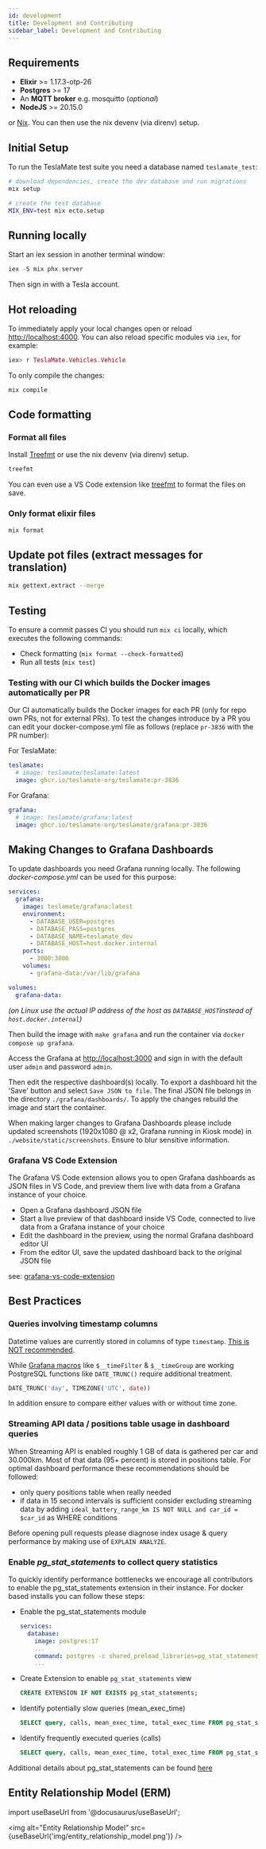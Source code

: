 ```yaml
---
id: development
title: Development and Contributing
sidebar_label: Development and Contributing
---
```


## Requirements

- **Elixir** >= 1.17.3-otp-26
- **Postgres** >= 17
- An **MQTT broker** e.g. mosquitto (_optional_)
- **NodeJS** >= 20.15.0

or [Nix](https://nixos.org/download/). You can then use the nix devenv (via direnv) setup.

## Initial Setup

To run the TeslaMate test suite you need a database named `teslamate_test`:

```bash
# download dependencies, create the dev database and run migrations
mix setup

# create the test database
MIX_ENV=test mix ecto.setup
```

## Running locally

Start an iex session in another terminal window:

```elixir
iex -S mix phx.server
```

Then sign in with a Tesla account.

## Hot reloading

To immediately apply your local changes open or reload [http://localhost:4000](http://localhost:4000). You can also reload specific modules via `iex`, for example:

```elixir
iex> r TeslaMate.Vehicles.Vehicle
```

To only compile the changes:

```bash
mix compile
```

## Code formatting

### Format all files

Install [Treefmt](https://github.com/numtide/treefmt/releases) or use the nix devenv (via direnv) setup.

```bash
treefmt
```

You can even use a VS Code extension like [treefmt](https://marketplace.visualstudio.com/items?itemName=ibecker.treefmt-vscode) to format the files on save.

### Only format elixir files

```bash
mix format
```

## Update pot files (extract messages for translation)

```bash
mix gettext.extract --merge
```

## Testing

To ensure a commit passes CI you should run `mix ci` locally, which executes the following commands:

- Check formatting (`mix format --check-formatted`)
- Run all tests (`mix test`)

### Testing with our CI which builds the Docker images automatically per PR

Our CI automatically builds the Docker images for each PR (only for repo own PRs, not for external PRs). To test the changes introduce by a PR you can edit your docker-compose.yml file as follows (replace `pr-3836` with the PR number):

For TeslaMate:

```yml
teslamate:
  # image: teslamate/teslamate:latest
  image: ghcr.io/teslamate-org/teslamate:pr-3836
```

For Grafana:

```yml
grafana:
  # image: teslamate/grafana:latest
  image: ghcr.io/teslamate-org/teslamate/grafana:pr-3836
```

## Making Changes to Grafana Dashboards

To update dashboards you need Grafana running locally. The following _docker-compose.yml_ can be used for this purpose:

```yml
services:
  grafana:
    image: teslamate/grafana:latest
    environment:
      - DATABASE_USER=postgres
      - DATABASE_PASS=postgres
      - DATABASE_NAME=teslamate_dev
      - DATABASE_HOST=host.docker.internal
    ports:
      - 3000:3000
    volumes:
      - grafana-data:/var/lib/grafana

volumes:
  grafana-data:
```

_(on Linux use the actual IP address of the host as `DATABASE_HOST`instead of `host.docker.internal`)_

Then build the image with `make grafana` and run the container via `docker compose up grafana`.

Access the Grafana at [http://localhost:3000](http://localhost:3000) and sign in with the default user `admin` and password `admin`.

Then edit the respective dashboard(s) locally. To export a dashboard hit the 'Save' button and select `Save JSON to file`. The final JSON file belongs in the directory `./grafana/dashboards/`. To apply the changes rebuild the image and start the container.

When making larger changes to Grafana Dashboards please include updated screenshots (1920x1080 @ x2, Grafana running in Kiosk mode) in `./website/static/screenshots`. Ensure to blur sensitive information.

### Grafana VS Code Extension

The Grafana VS Code extension allows you to open Grafana dashboards as JSON files in VS Code, and preview them live with data from a Grafana instance of your choice.

- Open a Grafana dashboard JSON file
- Start a live preview of that dashboard inside VS Code, connected to live data from a Grafana instance of your choice
- Edit the dashboard in the preview, using the normal Grafana dashboard editor UI
- From the editor UI, save the updated dashboard back to the original JSON file

see: [grafana-vs-code-extension](https://github.com/grafana/grafana-vs-code-extension)

## Best Practices

### Queries involving timestamp columns

Datetime values are currently stored in columns of type `timestamp`. [This is NOT recommended](https://wiki.postgresql.org/wiki/Don't_Do_This#Don.27t_use_timestamp_.28without_time_zone.29_to_store_UTC_times).

While [Grafana macros](https://grafana.com/docs/grafana/latest/datasources/postgres/#macros) like `$__timeFilter` & `$__timeGroup` are working PostgreSQL functions like `DATE_TRUNC()` require additional treatment.

```sql
DATE_TRUNC('day', TIMEZONE('UTC', date))
```

In addition ensure to compare either values with or without time zone.

### Streaming API data / positions table usage in dashboard queries

When Streaming API is enabled roughly 1 GB of data is gathered per car and 30.000km. Most of that data (95+ percent) is stored in positions table. For optimal dashboard performance these recommendations should be followed:

- only query positions table when really needed
- if data in 15 second intervals is sufficient consider excluding streaming data by adding `ideal_battery_range_km IS NOT NULL and car_id = $car_id` as WHERE conditions

Before opening pull requests please diagnose index usage & query performance by making use of `EXPLAIN ANALYZE`.

### Enable _pg_stat_statements_ to collect query statistics

To quickly identify performance bottlenecks we encourage all contributors to enable the pg_stat_statements extension in their instance. For docker based installs you can follow these steps:

- Enable the pg_stat_statements module

  ```yml
  services:
    database:
      image: postgres:17
      ...
      command: postgres -c shared_preload_libraries=pg_stat_statements
      ...
  ```

- Create Extension to enable `pg_stat_statements` view

  ```sql
  CREATE EXTENSION IF NOT EXISTS pg_stat_statements;
  ```

- Identify potentially slow queries (mean_exec_time)

  ```sql
  SELECT query, calls, mean_exec_time, total_exec_time FROM pg_stat_statements ORDER BY mean_exec_time DESC LIMIT 10;
  ```

- Identify frequently executed queries (calls)

  ```sql
  SELECT query, calls, mean_exec_time, total_exec_time FROM pg_stat_statements ORDER BY calls DESC LIMIT 10;
  ```

Additional details about pg_stat_statements can be found [here](https://www.postgresql.org/docs/current/pgstatstatements.html)

## Entity Relationship Model (ERM)

import useBaseUrl from '@docusaurus/useBaseUrl';

<img alt="Entity Relationship Model" src={useBaseUrl('img/entity_relationship_model.png')} />
